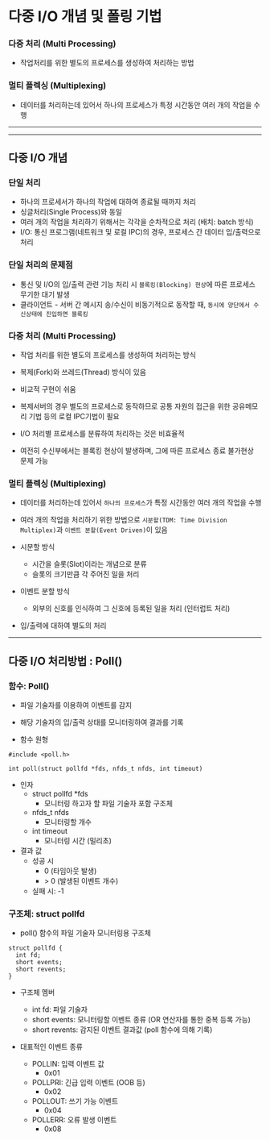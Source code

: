 # 다중 I/O 개념 및 폴링 기법

### 다중 처리 (Multi Processing)

- 작업처리를 위한 별도의 프로세스를 생성하여 처리하는 방법

### 멀티 플렉싱 (Multiplexing)

- 데이터를 처리하는데 있어서 하나의 프로세스가 특정 시간동안 여러 개의 작업을 수행

---

---

## 다중 I/O 개념

### 단일 처리

- 하나의 프로세서가 하나의 작업에 대하여 종료될 때까지 처리
- 싱글처리(Single Process)와 동일
- 여러 개의 작업을 처리하기 위해서는 각각을 순차적으로 처리 (배치: batch 방식)
- I/O: 통신 프로그램(네트워크 및 로컬 IPC)의 경우, 프로세스 간 데이터 입/출력으로 처리

### 단일 처리의 문제점

- 통신 및 I/O의 입/출력 관련 기능 처리 시 `블록킹(Blocking) 현상`에 따른 프로세스 무기한 대기 발생
- 클라이언트 - 서버 간 메시지 송/수신이 비동기적으로 동작할 때, `동시에 양단에서 수신상태에 진입하면 블록킹`

### 다중 처리 (Multi Processing)

- 작업 처리를 위한 별도의 프로세스를 생성하여 처리하는 방식
- 복제(Fork)와 쓰레드(Thread) 방식이 있음
- 비교적 구현이 쉬움

- 복제서버의 경우 별도의 프로세스로 동작하므로 공통 자원의 접근을 위한 공유메모리 기법 등의 로컬 IPC기법이 필요
- I/O 처리별 프로세스를 분류하여 처리하는 것은 비효율적
- 여전히 수신부에서는 블록킹 현상이 발생하며, 그에 따른 프로세스 종료 불가현상 문제 가능

### 멀티 플렉싱 (Multiplexing)

- 데이터를 처리하는데 있어서 `하나의 프로세스`가 특정 시간동안 여러 개의 작업을 수행
- 여러 개의 작업을 처리하기 위한 방법으로 `시분할(TDM: Time Division Multiplex)`과 `이벤트 분할(Event Driven)`이 있음

- 시분할 방식
  - 시간을 슬롯(Slot)이라는 개념으로 분류
  - 슬롯의 크기만큼 각 주어진 일을 처리
- 이벤트 분할 방식
  - 외부의 신호를 인식하여 그 신호에 등록된 일을 처리 (인터럽트 처리)
- 입/출력에 대하여 별도의 처리

---

## 다중 I/O 처리방법 : Poll()

### 함수: Poll()

- 파일 기술자를 이용하여 이벤트를 감지
- 해당 기술자의 입/출력 상태를 모니터링하여 결과를 기록

- 함수 원형

```
#include <poll.h>

int poll(struct pollfd *fds, nfds_t nfds, int timeout)
```

- 인자
  - struct pollfd \*fds
    - 모니터링 하고자 할 파일 기술자 포함 구조체
  - nfds_t nfds
    - 모니터링할 개수
  - int timeout
    - 모니터링 시간 (밀리초)
- 결과 값
  - 성공 시
    - 0 (타임아웃 발생)
    - \> 0 (발생된 이벤트 개수)
  - 실패 시: -1

### 구조체: struct pollfd

- poll() 함수의 파일 기술자 모니터링용 구조체

```
struct pollfd {
  int fd;
  short events;
  short revents;
}
```

- 구조체 멤버

  - int fd: 파일 기술자
  - short events: 모니터링할 이벤트 종류 (OR 연산자를 통한 중복 등록 가능)
  - short revents: 감지된 이벤트 결과값 (poll 함수에 의해 기록)

- 대표적인 이벤트 종류
  - POLLIN: 입력 이벤트 값
    - 0x01
  - POLLPRI: 긴급 입력 이벤트 (OOB 등)
    - 0x02
  - POLLOUT: 쓰기 가능 이벤트
    - 0x04
  - POLLERR: 오류 발생 이벤트
    - 0x08
